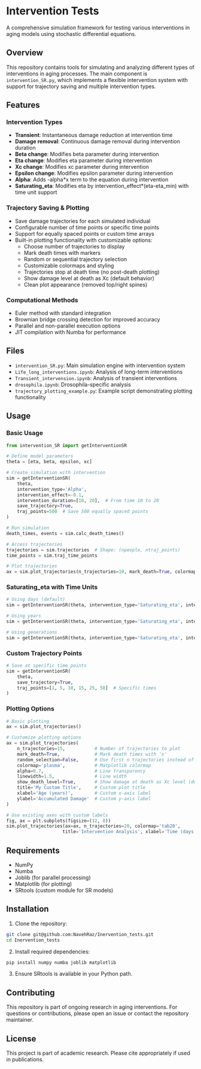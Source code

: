 # Intervention Tests

A comprehensive simulation framework for testing various interventions in aging models using stochastic differential equations.

## Overview

This repository contains tools for simulating and analyzing different types of interventions in aging processes. The main component is `intervention_SR.py`, which implements a flexible intervention system with support for trajectory saving and multiple intervention types.

## Features

### Intervention Types
- **Transient**: Instantaneous damage reduction at intervention time
- **Damage removal**: Continuous damage removal during intervention duration
- **Beta change**: Modifies beta parameter during intervention
- **Eta change**: Modifies eta parameter during intervention
- **Xc change**: Modifies xc parameter during intervention
- **Epsilon change**: Modifies epsilon parameter during intervention
- **Alpha**: Adds -alpha*x term to the equation during intervention
- **Saturating_eta**: Modifies eta by intervention_effect*(eta-eta_min) with time unit support

### Trajectory Saving & Plotting
- Save damage trajectories for each simulated individual
- Configurable number of time points or specific time points
- Support for equally spaced points or custom time arrays
- Built-in plotting functionality with customizable options:
  - Choose number of trajectories to display
  - Mark death times with markers
  - Random or sequential trajectory selection
  - Customizable colormaps and styling
  - Trajectories stop at death time (no post-death plotting)
  - Show damage level at death as Xc (default behavior)
  - Clean plot appearance (removed top/right spines)

### Computational Methods
- Euler method with standard integration
- Brownian bridge crossing detection for improved accuracy
- Parallel and non-parallel execution options
- JIT compilation with Numba for performance

## Files

- `intervention_SR.py`: Main simulation engine with intervention system
- `Life_long_interventions.ipynb`: Analysis of long-term interventions
- `Transient_intervension.ipynb`: Analysis of transient interventions
- `drosophila.ipynb`: Drosophila-specific analysis
- `trajectory_plotting_example.py`: Example script demonstrating plotting functionality

## Usage

### Basic Usage

```python
from intervention_SR import getInterventionSR

# Define model parameters
theta = [eta, beta, epsilon, xc]

# Create simulation with intervention
sim = getInterventionSR(
    theta,
    intervention_type='Alpha',
    intervention_effect=-0.1,
    intervention_duration=[10, 20],  # From time 10 to 20
    save_trajectory=True,
    traj_points=500  # Save 500 equally spaced points
)

# Run simulation
death_times, events = sim.calc_death_times()

# Access trajectories
trajectories = sim.trajectories  # Shape: (npeople, ntraj_points)
time_points = sim.traj_time_points

# Plot trajectories
ax = sim.plot_trajectories(n_trajectories=10, mark_death=True, colormap='viridis')
```

### Saturating_eta with Time Units

```python
# Using days (default)
sim = getInterventionSR(theta, intervention_type='Saturating_eta', intervention_effect=-0.05)

# Using years
sim = getInterventionSR(theta, intervention_type='Saturating_eta', intervention_effect=[-0.05, 'years'])

# Using generations
sim = getInterventionSR(theta, intervention_type='Saturating_eta', intervention_effect=[-0.05, 'generations'])
```

### Custom Trajectory Points

```python
# Save at specific time points
sim = getInterventionSR(
    theta,
    save_trajectory=True,
    traj_points=[1, 5, 10, 15, 25, 50]  # Specific times
)
```

### Plotting Options

```python
# Basic plotting
ax = sim.plot_trajectories()

# Customize plotting options
ax = sim.plot_trajectories(
    n_trajectories=15,           # Number of trajectories to plot
    mark_death=True,             # Mark death times with 'x'
    random_selection=False,      # Use first n trajectories instead of random
    colormap='plasma',           # Matplotlib colormap
    alpha=0.7,                   # Line transparency
    linewidth=1.5,               # Line width
    show_death_level=True,       # Show damage at death as Xc level (default: True)
    title='My Custom Title',     # Custom plot title
    xlabel='Age (years)',        # Custom x-axis label
    ylabel='Accumulated Damage'  # Custom y-axis label
)

# Use existing axes with custom labels
fig, ax = plt.subplots(figsize=(12, 8))
sim.plot_trajectories(ax=ax, n_trajectories=20, colormap='tab20',
                     title='Intervention Analysis', xlabel='Time (days)', ylabel='Damage')
```

## Requirements

- NumPy
- Numba
- Joblib (for parallel processing)
- Matplotlib (for plotting)
- SRtools (custom module for SR models)

## Installation

1. Clone the repository:
```bash
git clone git@github.com:NavehRaz/Inervention_tests.git
cd Inervention_tests
```

2. Install required dependencies:
```bash
pip install numpy numba joblib matplotlib
```

3. Ensure SRtools is available in your Python path.

## Contributing

This repository is part of ongoing research in aging interventions. For questions or contributions, please open an issue or contact the repository maintainer.

## License

This project is part of academic research. Please cite appropriately if used in publications.
